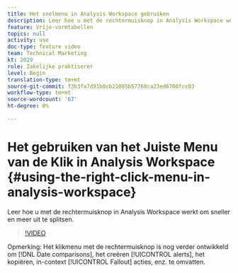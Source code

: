 ```yaml
---
title: Het snelmenu in Analysis Workspace gebruiken
description: Leer hoe u met de rechtermuisknop in Analysis Workspace werkt om sneller en meer uit te splitsen.
feature: Vrije-vormtabellen
topics: null
activity: use
doc-type: feature video
team: Technical Marketing
kt: 2029
role: Zakelijke praktiserer
level: Begin
translation-type: tm+mt
source-git-commit: f3b3fa7d91b0cb21005b57768ca23ed6700fcc03
workflow-type: tm+mt
source-wordcount: '67'
ht-degree: 0%

---
```



# Het gebruiken van het Juiste Menu van de Klik in Analysis Workspace {#using-the-right-click-menu-in-analysis-workspace}

Leer hoe u met de rechtermuisknop in Analysis Workspace werkt om sneller en meer uit te splitsen.

>[!VIDEO](https://video.tv.adobe.com/v/23981/?quality=12)

Opmerking: Het klikmenu met de rechtermuisknop is nog verder ontwikkeld om [!DNL Date comparisons], het creëren [!UICONTROL alerts], het kopiëren, in-context [!UICONTROL Fallout] acties, enz. te omvatten.
